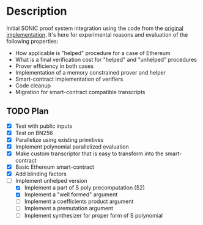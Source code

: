 # Description 

Initial SONIC proof system integration using the code from the [original implementation](https://github.com/zknuckles/sonic.git). It's here for experimental reasons and evaluation of the following properties:

- How applicable is "helped" procedure for a case of Ethereum
- What is a final verification cost for "helped" and "unhelped" procedures
- Prover efficiency in both cases
- Implementation of a memory constrained prover and helper
- Smart-contract implementation of verifiers
- Code cleanup
- Migration for smart-contract compatible transcripts

## TODO Plan

- [x] Test with public inputs
- [x] Test on BN256 
- [x] Parallelize using existing primitives
- [x] Implement polynomial parallelized evaluation
- [x] Make custom transcriptor that is easy to transform into the smart-contract
- [x] Basic Ethereum smart-contract
- [x] Add blinding factors
- [ ] Implement unhelped version
  - [x] Implement a part of S poly precomputation (S2)
  - [x] Implement a "well formed" argument 
  - [ ] Implement a coefficients product argument
  - [ ] Implement a premutation argument
  - [ ] Implement synthesizer for proper form of S polynomial